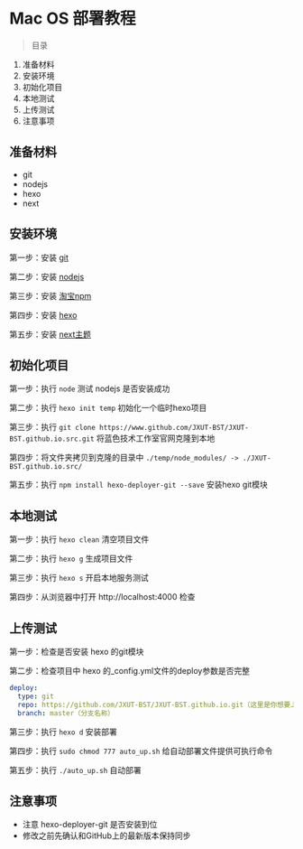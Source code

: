 # Mac OS 部署教程

> 目录
1. 准备材料
2. 安装环境
3. 初始化项目
4. 本地测试
5. 上传测试
6. 注意事项

## 准备材料

- git
- nodejs
- hexo
- next

## 安装环境

第一步：安装 [git](https://git-scm.com/)

第二步：安装 [nodejs](https://nodejs.org/en/)

第三步：安装 [淘宝npm](http://npm.taobao.org/)

第四步：安装 [hexo](https://hexo.io)

第五步：安装 [next主题](http://theme-next.iissnan.com)


## 初始化项目

第一步：执行 `node` 测试 nodejs 是否安装成功

第二步：执行 `hexo init temp` 初始化一个临时hexo项目

第三步：执行 `git clone https://www.github.com/JXUT-BST/JXUT-BST.github.io.src.git` 将蓝色技术工作室官网克隆到本地

第四步：将文件夹拷贝到克隆的目录中 `./temp/node_modules/ -> ./JXUT-BST.github.io.src/`

第五步：执行 `npm install hexo-deployer-git --save` 安装hexo git模块

## 本地测试

第一步：执行 `hexo clean` 清空项目文件

第二步：执行 `hexo g` 生成项目文件

第三步：执行 `hexo s` 开启本地服务测试

第四步：从浏览器中打开 http://localhost:4000 检查

## 上传测试

第一步：检查是否安装 hexo 的git模块

第二步：检查项目中 hexo 的_config.yml文件的deploy参数是否完整

```yaml
deploy:
  type: git
  repo: https://github.com/JXUT-BST/JXUT-BST.github.io.git（这里是你想要上传到的远程git地址）
  branch: master（分支名称）
```

第三步：执行 `hexo d` 安装部署

第四步：执行 `sudo chmod 777 auto_up.sh` 给自动部署文件提供可执行命令

第五步：执行 `./auto_up.sh` 自动部署

## 注意事项

- 注意 hexo-deployer-git 是否安装到位
- 修改之前先确认和GitHub上的最新版本保持同步